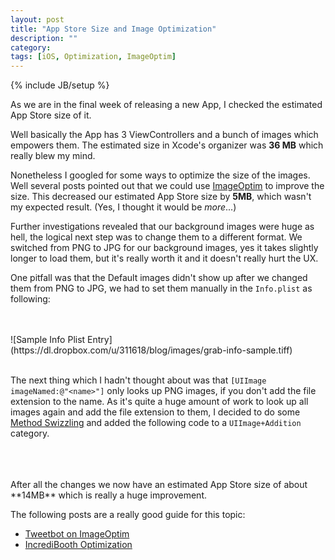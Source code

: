 ```yaml
---
layout: post
title: "App Store Size and Image Optimization"
description: ""
category: 
tags: [iOS, Optimization, ImageOptim]
---
```

{% include JB/setup %}

As we are in the final week of releasing a new App, I checked the estimated App Store size of it. 

Well basically the App has 3 ViewControllers and a bunch of images which empowers them. The estimated size in Xcode's organizer was **36 MB** which really blew my mind.

Nonetheless I googled for some ways to optimize the size of the images. Well several posts pointed out that we could use [ImageOptim](http://www.imageoptim.com) to improve the size. This decreased our estimated App Store size by **5MB**, which wasn't my expected result. (Yes, I thought it would be _more_...)

Further investigations revealed that our background images were huge as hell, the logical next step was to change them to a different format. We switched from PNG to JPG for our background images, yes it takes slightly longer to load them, but it's really worth it and it doesn't really hurt the UX.

One pitfall was that the Default images didn't show up after we changed them from PNG to JPG, we had to set them manually in the `Info.plist` as following:

<br>
<br>
![Sample Info Plist Entry](https://dl.dropbox.com/u/311618/blog/images/grab-info-sample.tiff)
<br>
<br>

The next thing which I hadn't thought about was that `[UIImage imageNamed:@"<name>"]` only looks up PNG images, if you don't add the file extension to the name. As it's quite a huge amount of work to look up all images again and add the file extension to them, I decided to do some [Method Swizzling](http://www.mikeash.com/pyblog/friday-qa-2010-01-29-method-replacement-for-fun-and-profit.html) and added the following code to a `UIImage+Addition` category.
<br>
<br>

<script src="https://gist.github.com/3697816.js?file=UIImage-Addition">Optimization</script>

<br>
<br>
After all the changes we now have an estimated App Store size of about **14MB** which is really a huge improvement.

The following posts are a really good guide for this topic:
- [Tweetbot on ImageOptim](http://imageoptim.com/tweetbot.html)
- [IncrediBooth Optimization](http://samsoff.es/posts/image-optimization-on-ios)

